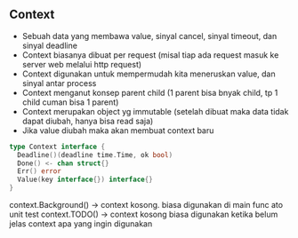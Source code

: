 ## Context
- Sebuah data yang membawa value, sinyal cancel, sinyal timeout, dan sinyal deadline
- Context biasanya dibuat per request (misal tiap ada request masuk ke server web melalui http request)
- Context digunakan untuk mempermudah kita meneruskan value, dan sinyal antar process
- Context menganut konsep parent child (1 parent bisa bnyak child, tp 1 child cuman bisa 1 parent)
- Context merupakan object yg immutable (setelah dibuat maka data tidak dapat diubah, hanya bisa read saja)
- Jika value diubah maka akan membuat context baru

```go
type Context interface {
  Deadline()(deadline time.Time, ok bool)
  Done() <- chan struct{}
  Err() error
  Value(key interface{}) interface{} 
}
```

context.Background() -> context kosong. biasa digunakan di main func ato unit test
context.TODO() -> context kosong biasa digunakan ketika belum jelas context apa yang ingin digunakan